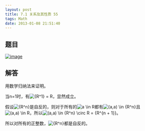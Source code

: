 ```yaml
---
layout: post
title: 7.1 关系及其性质 55
tags: Math
date: 2013-01-08 21:51:40
---
```


## 题目

[![image](http://freewind.me/wp-content/uploads/2013/01/image_thumb165.png "image")](http://freewind.me/wp-content/uploads/2013/01/image163.png)

## 解答

用数学归纳法来证明。

当n=1时，有![{R^1} = R](http://chart.apis.google.com/chart?cht=tx&chs=1x0&chf=bg,s,FFFFFF00&chco=000000&chl=%7BR%5E1%7D%20%3D%20R)，显然成立。

假设![{R^n}](http://chart.apis.google.com/chart?cht=tx&chs=1x0&chf=bg,s,FFFFFF00&chco=000000&chl=%7BR%5En%7D)是自反的，则对于所有的![a \in R](http://chart.apis.google.com/chart?cht=tx&chs=1x0&chf=bg,s,FFFFFF00&chco=000000&chl=a%20%5Cin%20R)都有![(a,a) \in {R^n}](http://chart.apis.google.com/chart?cht=tx&chs=1x0&chf=bg,s,FFFFFF00&chco=000000&chl=%28a%2Ca%29%20%5Cin%20%7BR%5En%7D)且![(a,a) \in R](http://chart.apis.google.com/chart?cht=tx&chs=1x0&chf=bg,s,FFFFFF00&chco=000000&chl=%28a%2Ca%29%20%5Cin%20R)，所以![(a,a) \in {R^n} \circ R = {R^{n + 1}}](http://chart.apis.google.com/chart?cht=tx&chs=1x0&chf=bg,s,FFFFFF00&chco=000000&chl=%28a%2Ca%29%20%5Cin%20%7BR%5En%7D%20%5Ccirc%20R%20%3D%20%7BR%5E%7Bn%20%2B%201%7D%7D)。

所以对所有的正整数，![{R^n}](http://chart.apis.google.com/chart?cht=tx&chs=1x0&chf=bg,s,FFFFFF00&chco=000000&chl=%7BR%5En%7D)都是自反的。
